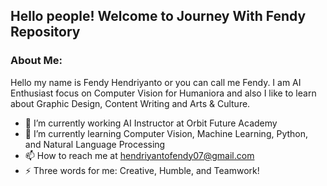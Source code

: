 ## Hello people! Welcome to Journey With Fendy Repository

### About Me:

Hello my name is Fendy Hendriyanto or you can call me Fendy. I am AI Enthusiast focus on Computer Vision for Humaniora and also I like to learn about Graphic Design, Content Writing and Arts & Culture. 

- 🔭 I’m currently working AI Instructor at Orbit Future Academy
- 🌱 I’m currently learning Computer Vision, Machine Learning, Python, and Natural Language Processing
- 📫 How to reach me at hendriyantofendy07@gmail.com 
- ⚡ Three words for me: Creative, Humble, and Teamwork!

